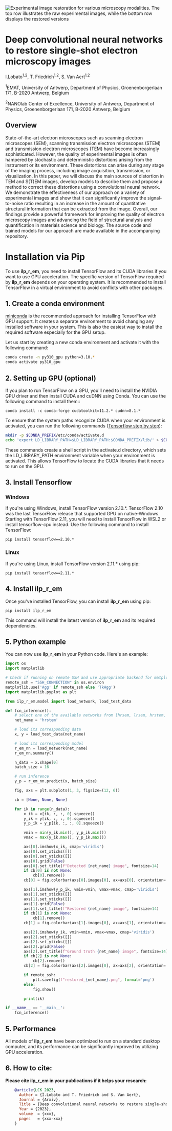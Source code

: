 ![Experimental image restoration for various microscopy modalities. The top row illustrates the raw experimental images, while the bottom row displays the restored versions](images/em_restoration.png)

# Deep convolutional neural networks to restore single-shot electron microscopy images
I.Lobato<sup>1,2</sup>, T. Friedrich<sup>1,2</sup>, S. Van Aert<sup>1,2</sup>

<sup>1</sup>EMAT, University of Antwerp, Department of Physics, Groenenborgerlaan 171, B-2020 Antwerp, Belgium

<sup>2</sup>NANOlab Center of Excellence, University of Antwerp, Department of Physics, Groenenborgerlaan 171, B-2020 Antwerp, Belgium

## Overview
State-of-the-art electron microscopes such as scanning electron microscopes (SEM), scanning transmission electron microscopes (STEM) and transmission electron microscopes (TEM) have become increasingly sophisticated. However, the quality of experimental images is often hampered by stochastic and deterministic distortions arising from the instrument or its environment. These distortions can arise during any stage of the imaging process, including image acquisition, transmission, or visualization. In this paper, we will discuss the main sources of distortion in TEM and S(T)EM images, develop models to describe them and propose a method to correct these distortions using a convolutional neural network. We demonstrate the effectiveness of our approach on a variety of experimental images and show that it can significantly improve the signal-to-noise ratio resulting in an increase in the amount of quantitative structural information that can be extracted from the image. Overall, our findings provide a powerful framework for improving the quality of electron microscopy images and advancing the field of structural analysis and quantification in materials science and biology. The source code and trained models for our approach are made available in the accompanying repository.

# Installation via Pip
To use **ilp_r_em**, you need to install TensorFlow and its CUDA libraries if you want to use GPU acceleration. The specific version of TensorFlow required by **ilp_r_em** depends on your operating system. It is recommended to install TensorFlow in a virtual environment to avoid conflicts with other packages.

## 1. Create a conda environment
[miniconda](https://docs.conda.io/en/latest/miniconda.html) is the recommended approach for installing TensorFlow with GPU support. It creates a separate environment to avoid changing any installed software in your system. This is also the easiest way to install the required software especially for the GPU setup.

Let us start by creating a new conda environment and activate it with the following command:

```bash
conda create -n py310_gpu python=3.10.*
conda activate py310_gpu
```

## 2. Setting up GPU (optional)
If you plan to run TensorFlow on a GPU, you'll need to install the NVIDIA GPU driver and then install CUDA and cuDNN using Conda. You can use the following command to install them::

```
conda install -c conda-forge cudatoolkit=11.2.* cudnn=8.1.*
```

To ensure that the system paths recognize CUDA when your environment is activated, you can run the following commands ([Tensorflow step by step](https://www.tensorflow.org/install/pip#linux_1)):

```bash
mkdir -p $CONDA_PREFIX/etc/conda/activate.d
echo 'export LD_LIBRARY_PATH=$LD_LIBRARY_PATH:$CONDA_PREFIX/lib/' > $CONDA_PREFIX/etc/conda/activate.d/env_vars.sh
```
These commands create a shell script in the activate.d directory, which sets the LD_LIBRARY_PATH environment variable when your environment is activated. This allows TensorFlow to locate the CUDA libraries that it needs to run on the GPU.

## 3. Install Tensorflow

### Windows
If you're using Windows, install TensorFlow version 2.10.*. TensorFlow 2.10 was the last TensorFlow release that supported GPU on native-Windows. Starting with TensorFlow 2.11, you will need to install TensorFlow in WSL2 or install tensorflow-cpu instead. Use the following command to install TensorFlow:

```
pip install tensorflow==2.10.*
```
### Linux
If you're using Linux, install TensorFlow version 2.11.* using pip:

```
pip install tensorflow==2.11.*
```

## 4. Install ilp_r_em
Once you've installed TensorFlow, you can install **ilp_r_em** using pip:

```
pip install ilp_r_em
```
This command will install the latest version of **ilp_r_em** and its required dependencies.

## 5. Python example
You can now use **ilp_r_em** in your Python code. Here's an example:

```python
import os
import matplotlib

# Check if running on remote SSH and use appropriate backend for matplotlib
remote_ssh = "SSH_CONNECTION" in os.environ
matplotlib.use('Agg' if remote_ssh else 'TkAgg')
import matplotlib.pyplot as plt

from ilp_r_em.model import load_network, load_test_data

def fcn_inference():
    # select one of the available networks from [hrsem, lrsem, hrstem, lrstem, hrtem, lrtem]
    net_name = 'hrstem'

    # load its corresponding data
    x, y = load_test_data(net_name)

    # load its corresponding model
    r_em_nn = load_network(net_name)
    r_em_nn.summary()

    n_data = x.shape[0]
    batch_size = 16

    # run inference
    y_p = r_em_nn.predict(x, batch_size)

    fig, axs = plt.subplots(1, 3, figsize=(12, 6))

    cb = [None, None, None]

    for ik in range(n_data):
        x_ik = x[ik, :, :, 0].squeeze()
        y_ik = y[ik, :, :, 0].squeeze()
        y_p_ik = y_p[ik, :, :, 0].squeeze()

        vmin = min(y_ik.min(), y_p_ik.min())
        vmax = max(y_ik.max(), y_p_ik.max())

        axs[0].imshow(x_ik, cmap='viridis')
        axs[0].set_xticks([])
        axs[0].set_yticks([])
        axs[0].grid(False)
        axs[0].set_title(f"Detected {net_name} image", fontsize=14)
        if cb[0] is not None:
            cb[0].remove()
        cb[0] = fig.colorbar(axs[0].images[0], ax=axs[0], orientation='vertical', shrink=0.6)

        axs[1].imshow(y_p_ik, vmin=vmin, vmax=vmax, cmap='viridis')
        axs[1].set_xticks([])
        axs[1].set_yticks([])
        axs[1].grid(False)
        axs[1].set_title(f"Restored {net_name} image", fontsize=14)
        if cb[1] is not None:
            cb[1].remove()
        cb[1] = fig.colorbar(axs[1].images[0], ax=axs[1], orientation='vertical', shrink=0.6)

        axs[2].imshow(y_ik, vmin=vmin, vmax=vmax, cmap='viridis')
        axs[2].set_xticks([])
        axs[2].set_yticks([])
        axs[2].grid(False)
        axs[2].set_title(f"Ground truth {net_name} image", fontsize=14)
        if cb[2] is not None:
            cb[2].remove()
        cb[2] = fig.colorbar(axs[2].images[0], ax=axs[2], orientation='vertical', shrink=0.6)

        if remote_ssh:
            plt.savefig(f"restored_{net_name}.png", format='png')
        else:
            fig.show()

        print(ik)

if __name__ == '__main__':
    fcn_inference()
```

## 5. Performance
All models of **ilp_r_em** have been optimized to run on a standard desktop computer, and its performance can be significantly improved by utilizing GPU acceleration.

## 6. How to cite:
**Please cite ilp_r_em in your publications if it helps your research:**

```bibtex
    @article{LCK_2023,
      Author = {I.Lobato and T. Friedrich and S. Van Aert},
      Journal = {Arxiv},
      Title = {Deep convolutional neural networks to restore single-shot electron microscopy images},
      Year = {2023},
      volume  = {xxx},
      pages   = {xxx-xxx}
    }
